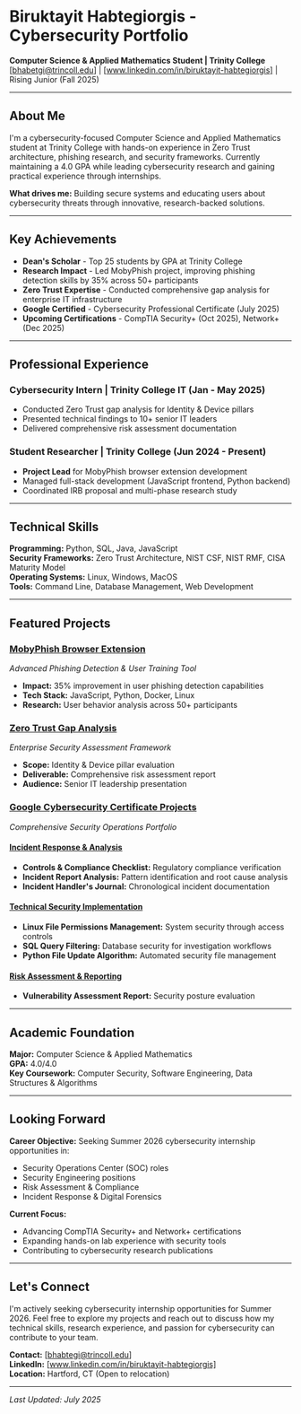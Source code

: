 # Biruktayit Habtegiorgis - Cybersecurity Portfolio

**Computer Science & Applied Mathematics Student | Trinity College**  
[bhabetgi@trincoll.edu] | [www.linkedin.com/in/biruktayit-habtegiorgis] | Rising Junior (Fall 2025)

---

## About Me

I'm a cybersecurity-focused Computer Science and Applied Mathematics student at Trinity College with hands-on experience in Zero Trust architecture, phishing research, and security frameworks. Currently maintaining a 4.0 GPA while leading cybersecurity research and gaining practical experience through internships.

**What drives me:** Building secure systems and educating users about cybersecurity threats through innovative, research-backed solutions.

---

##  Key Achievements

- **Dean's Scholar** - Top 25 students by GPA at Trinity College
- **Research Impact** - Led MobyPhish project, improving phishing detection skills by 35% across 50+ participants  
- **Zero Trust Expertise** - Conducted comprehensive gap analysis for enterprise IT infrastructure
- **Google Certified** - Cybersecurity Professional Certificate (July 2025)
- **Upcoming Certifications** - CompTIA Security+ (Oct 2025), Network+ (Dec 2025)

---

## Professional Experience

### Cybersecurity Intern | Trinity College IT (Jan - May 2025)
- Conducted Zero Trust gap analysis for Identity & Device pillars
- Presented technical findings to 10+ senior IT leaders
- Delivered comprehensive risk assessment documentation

### Student Researcher | Trinity College (Jun 2024 - Present)
- **Project Lead** for MobyPhish browser extension development
- Managed full-stack development (JavaScript frontend, Python backend)
- Coordinated IRB proposal and multi-phase research study

---

## Technical Skills

**Programming:** Python, SQL, Java, JavaScript  
**Security Frameworks:** Zero Trust Architecture, NIST CSF, NIST RMF, CISA Maturity Model  
**Operating Systems:** Linux, Windows, MacOS  
**Tools:** Command Line, Database Management, Web Development

---

## Featured Projects

### [MobyPhish Browser Extension](./moby-phish/)
*Advanced Phishing Detection & User Training Tool*
- **Impact:** 35% improvement in user phishing detection capabilities
- **Tech Stack:** JavaScript, Python, Docker, Linux
- **Research:** User behavior analysis across 50+ participants

### [Zero Trust Gap Analysis](./zero-trust-analysis/)
*Enterprise Security Assessment Framework*
- **Scope:** Identity & Device pillar evaluation
- **Deliverable:** Comprehensive risk assessment report
- **Audience:** Senior IT leadership presentation

### [Google Cybersecurity Certificate Projects](./google-cert-projects/)
*Comprehensive Security Operations Portfolio*

#### [Incident Response & Analysis](./google-cert-projects/incident-response/)
- **Controls & Compliance Checklist:** Regulatory compliance verification
- **Incident Report Analysis:** Pattern identification and root cause analysis
- **Incident Handler's Journal:** Chronological incident documentation

#### [Technical Security Implementation](./google-cert-projects/technical-security/)
- **Linux File Permissions Management:** System security through access controls
- **SQL Query Filtering:** Database security for investigation workflows
- **Python File Update Algorithm:** Automated security file management

#### [Risk Assessment & Reporting](./google-cert-projects/risk-assessment/)
- **Vulnerability Assessment Report:** Security posture evaluation

---

## Academic Foundation

**Major:** Computer Science & Applied Mathematics  
**GPA:** 4.0/4.0  
**Key Coursework:** Computer Security, Software Engineering, Data Structures & Algorithms

---

## Looking Forward

**Career Objective:** Seeking Summer 2026 cybersecurity internship opportunities in:
- Security Operations Center (SOC) roles
- Security Engineering positions  
- Risk Assessment & Compliance
- Incident Response & Digital Forensics

**Current Focus:**
- Advancing CompTIA Security+ and Network+ certifications
- Expanding hands-on lab experience with security tools
- Contributing to cybersecurity research publications

---

## Let's Connect

I'm actively seeking cybersecurity internship opportunities for Summer 2026. Feel free to explore my projects and reach out to discuss how my technical skills, research experience, and passion for cybersecurity can contribute to your team.

**Contact:** [bhabtegi@trincoll.edu]  
**LinkedIn:** [www.linkedin.com/in/biruktayit-habtegiorgis]  
**Location:** Hartford, CT (Open to relocation)

---

*Last Updated: July 2025*
